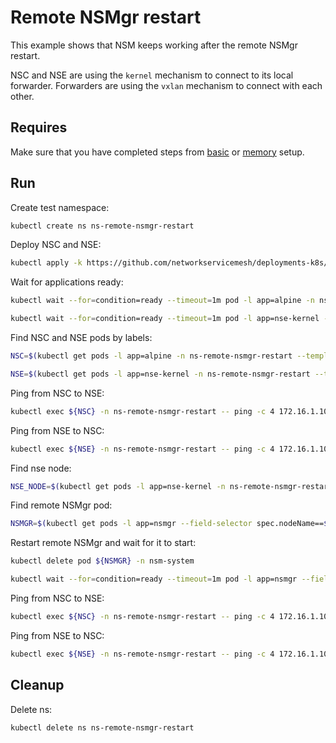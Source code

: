# Remote NSMgr restart

This example shows that NSM keeps working after the remote NSMgr restart.

NSC and NSE are using the `kernel` mechanism to connect to its local forwarder.
Forwarders are using the `vxlan` mechanism to connect with each other.

## Requires

Make sure that you have completed steps from [basic](../../basic) or [memory](../../memory) setup.

## Run

Create test namespace:
```bash
kubectl create ns ns-remote-nsmgr-restart
```

Deploy NSC and NSE:
```bash
kubectl apply -k https://github.com/networkservicemesh/deployments-k8s/examples/heal/remote-nsmgr-restart?ref=ee706546ef7272fa9b7b7891e5f889e4af6f42d5
```

Wait for applications ready:
```bash
kubectl wait --for=condition=ready --timeout=1m pod -l app=alpine -n ns-remote-nsmgr-restart
```
```bash
kubectl wait --for=condition=ready --timeout=1m pod -l app=nse-kernel -n ns-remote-nsmgr-restart
```

Find NSC and NSE pods by labels:
```bash
NSC=$(kubectl get pods -l app=alpine -n ns-remote-nsmgr-restart --template '{{range .items}}{{.metadata.name}}{{"\n"}}{{end}}')
```
```bash
NSE=$(kubectl get pods -l app=nse-kernel -n ns-remote-nsmgr-restart --template '{{range .items}}{{.metadata.name}}{{"\n"}}{{end}}')
```

Ping from NSC to NSE:
```bash
kubectl exec ${NSC} -n ns-remote-nsmgr-restart -- ping -c 4 172.16.1.100
```

Ping from NSE to NSC:
```bash
kubectl exec ${NSE} -n ns-remote-nsmgr-restart -- ping -c 4 172.16.1.101
```

Find nse node:
```bash
NSE_NODE=$(kubectl get pods -l app=nse-kernel -n ns-remote-nsmgr-restart --template '{{range .items}}{{.spec.nodeName}}{{"\n"}}{{end}}')
```

Find remote NSMgr pod:
```bash
NSMGR=$(kubectl get pods -l app=nsmgr --field-selector spec.nodeName==${NSE_NODE} -n nsm-system --template '{{range .items}}{{.metadata.name}}{{"\n"}}{{end}}')
```

Restart remote NSMgr and wait for it to start:
```bash
kubectl delete pod ${NSMGR} -n nsm-system
```
```bash
kubectl wait --for=condition=ready --timeout=1m pod -l app=nsmgr --field-selector spec.nodeName==${NSE_NODE} -n nsm-system
```

Ping from NSC to NSE:
```bash
kubectl exec ${NSC} -n ns-remote-nsmgr-restart -- ping -c 4 172.16.1.100
```

Ping from NSE to NSC:
```bash
kubectl exec ${NSE} -n ns-remote-nsmgr-restart -- ping -c 4 172.16.1.101
```

## Cleanup

Delete ns:
```bash
kubectl delete ns ns-remote-nsmgr-restart
```
